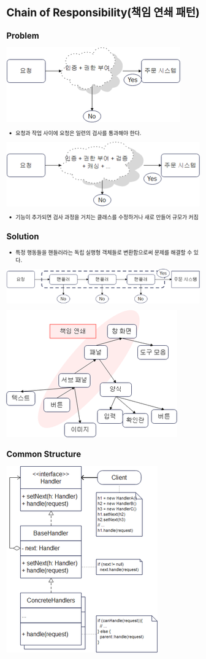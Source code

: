 # Chain of Responsibility(책임 연쇄 패턴)

## Problem

![요청과 작업 사이에 요청은 일련의 검사를 통과해야 한다.](./images/image-1.png)

- 요청과 작업 사이에 요청은 일련의 검사를 통과해야 한다.

![Alt text](./images/image.png)

- 기능이 추가되면 검사 과정을 거치는 클래스를 수정하거나 새로 만들어 규모가 커짐

## Solution

- 특정 행동들을 핸들러라는 독립 실행형 객체들로 변환함으로써 문제를 해결할 수 있다.

![Alt text](./images/image-2.png)

![Alt text](./images/image-3.png)

## Common Structure

![Alt text](./images/image-4.png)